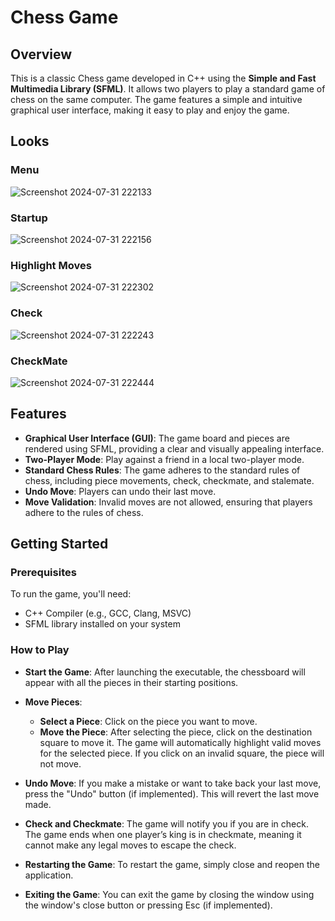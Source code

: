 # Chess Game

## Overview
This is a classic Chess game developed in C++ using the **Simple and Fast Multimedia Library (SFML)**. It allows two players to play a standard game of chess on the same computer. The game features a simple and intuitive graphical user interface, making it easy to play and enjoy the game.

## Looks
### Menu
![Screenshot 2024-07-31 222133](https://github.com/user-attachments/assets/7642b34d-19ad-4f6a-a743-f5baa96b6c3e)
### Startup
![Screenshot 2024-07-31 222156](https://github.com/user-attachments/assets/da184499-d401-4a66-911f-f11eaabcf279)
### Highlight Moves
![Screenshot 2024-07-31 222302](https://github.com/user-attachments/assets/e53824c1-4821-4b08-bfce-0ed884a5190b)
### Check
![Screenshot 2024-07-31 222243](https://github.com/user-attachments/assets/ce8349ea-f2bb-4a1f-a7b7-e6a19123dfa7)
### CheckMate
![Screenshot 2024-07-31 222444](https://github.com/user-attachments/assets/7859137c-dde5-472c-af28-696decca7bf2)

## Features
- **Graphical User Interface (GUI)**: The game board and pieces are rendered using SFML, providing a clear and visually appealing interface.
- **Two-Player Mode**: Play against a friend in a local two-player mode.
- **Standard Chess Rules**: The game adheres to the standard rules of chess, including piece movements, check, checkmate, and stalemate.
- **Undo Move**: Players can undo their last move.
- **Move Validation**: Invalid moves are not allowed, ensuring that players adhere to the rules of chess.

## Getting Started

### Prerequisites
To run the game, you'll need:
- C++ Compiler (e.g., GCC, Clang, MSVC)
- SFML library installed on your system

### How to Play

- **Start the Game**: After launching the executable, the chessboard will appear with all the pieces in their starting positions.
  
- **Move Pieces**: 
  - **Select a Piece**: Click on the piece you want to move.
  - **Move the Piece**: After selecting the piece, click on the destination square to move it. The game will automatically highlight valid moves for the selected piece. If you click on an invalid square, the piece will not move.

- **Undo Move**: If you make a mistake or want to take back your last move, press the "Undo" button (if implemented). This will revert the last move made.

- **Check and Checkmate**: The game will notify you if you are in check. The game ends when one player’s king is in checkmate, meaning it cannot make any legal moves to escape the check.

- **Restarting the Game**: To restart the game, simply close and reopen the application.

- **Exiting the Game**: You can exit the game by closing the window using the window's close button or pressing Esc (if implemented).
